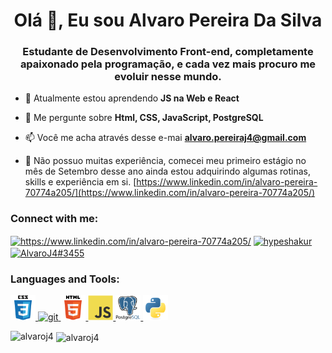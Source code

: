 <h1 align="center">Olá 👋, Eu sou Alvaro Pereira Da Silva</h1>
<h3 align="center">Estudante de Desenvolvimento Front-end, completamente apaixonado pela programação, e cada vez mais procuro me evoluir nesse mundo.</h3>

- 🌱 Atualmente estou aprendendo **JS na Web e React**

- 💬 Me pergunte sobre **Html, CSS, JavaScript, PostgreSQL**

- 📫 Você me acha através desse e-mai **alvaro.pereiraj4@gmail.com**

- 📄 Não possuo muitas experiência, comecei meu primeiro estágio no mês de Setembro desse ano ainda estou adquirindo algumas rotinas, skills e experiência em si. [https://www.linkedin.com/in/alvaro-pereira-70774a205/](https://www.linkedin.com/in/alvaro-pereira-70774a205/)

<h3 align="left">Connect with me:</h3>
<p align="left">
<a href="https://linkedin.com/in/https://www.linkedin.com/in/alvaro-pereira-70774a205/" target="blank"><img align="center" src="https://raw.githubusercontent.com/rahuldkjain/github-profile-readme-generator/master/src/images/icons/Social/linked-in-alt.svg" alt="https://www.linkedin.com/in/alvaro-pereira-70774a205/" height="30" width="40" /></a>
<a href="https://instagram.com/hypeshakur" target="blank"><img align="center" src="https://raw.githubusercontent.com/rahuldkjain/github-profile-readme-generator/master/src/images/icons/Social/instagram.svg" alt="hypeshakur" height="30" width="40" /></a>
<a href="https://discord.gg/AlvaroJ4#3455" target="blank"><img align="center" src="https://raw.githubusercontent.com/rahuldkjain/github-profile-readme-generator/master/src/images/icons/Social/discord.svg" alt="AlvaroJ4#3455" height="30" width="40" /></a>
</p>

<h3 align="left">Languages and Tools:</h3>
<p align="left"> <a href="https://www.w3schools.com/css/" target="_blank" rel="noreferrer"> <img src="https://raw.githubusercontent.com/devicons/devicon/master/icons/css3/css3-original-wordmark.svg" alt="css3" width="40" height="40"/> </a> <a href="https://git-scm.com/" target="_blank" rel="noreferrer"> <img src="https://www.vectorlogo.zone/logos/git-scm/git-scm-icon.svg" alt="git" width="40" height="40"/> </a> <a href="https://www.w3.org/html/" target="_blank" rel="noreferrer"> <img src="https://raw.githubusercontent.com/devicons/devicon/master/icons/html5/html5-original-wordmark.svg" alt="html5" width="40" height="40"/> </a> <a href="https://developer.mozilla.org/en-US/docs/Web/JavaScript" target="_blank" rel="noreferrer"> <img src="https://raw.githubusercontent.com/devicons/devicon/master/icons/javascript/javascript-original.svg" alt="javascript" width="40" height="40"/> </a> <a href="https://www.postgresql.org" target="_blank" rel="noreferrer"> <img src="https://raw.githubusercontent.com/devicons/devicon/master/icons/postgresql/postgresql-original-wordmark.svg" alt="postgresql" width="40" height="40"/> </a> <a href="https://www.python.org" target="_blank" rel="noreferrer"> <img src="https://raw.githubusercontent.com/devicons/devicon/master/icons/python/python-original.svg" alt="python" width="40" height="40"/> </a> </p>

<p><img align="left" src="https://github-readme-stats.vercel.app/api/top-langs?username=alvaroj4&show_icons=true&locale=en&layout=compact" alt="alvaroj4" /></p>

<p>&nbsp;<img align="center" src="https://github-readme-stats.vercel.app/api?username=alvaroj4&show_icons=true&locale=en" alt="alvaroj4" /></p>







<!----
👋 Hi, I’m @AlvaroJ4
- 👀 I’m interested in ...
- 🌱 I’m currently learning ...
- 💞️ I’m looking to collaborate on ...
- 📫 How to reach me ...


AlvaroJ4/AlvaroJ4 is a ✨ special ✨ repository because its `README.md` (this file) appears on your GitHub profile.
You can click the Preview link to take a look at your changes.
--->
